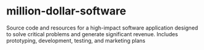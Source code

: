 # million-dollar-software
Source code and resources for a high-impact software application designed to solve critical problems and generate significant revenue. Includes prototyping, development, testing, and marketing plans
